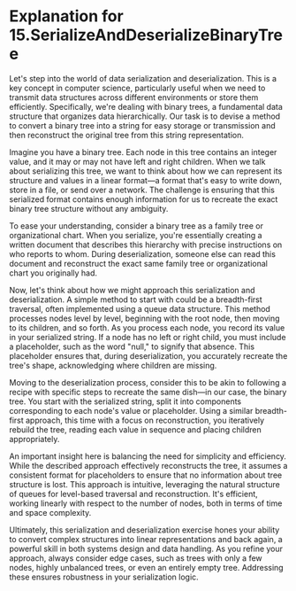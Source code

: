 # Explanation for 15.SerializeAndDeserializeBinaryTree

Let's step into the world of data serialization and deserialization. This is a key concept in computer science, particularly useful when we need to transmit data structures across different environments or store them efficiently. Specifically, we're dealing with binary trees, a fundamental data structure that organizes data hierarchically. Our task is to devise a method to convert a binary tree into a string for easy storage or transmission and then reconstruct the original tree from this string representation.

Imagine you have a binary tree. Each node in this tree contains an integer value, and it may or may not have left and right children. When we talk about serializing this tree, we want to think about how we can represent its structure and values in a linear format—a format that's easy to write down, store in a file, or send over a network. The challenge is ensuring that this serialized format contains enough information for us to recreate the exact binary tree structure without any ambiguity.

To ease your understanding, consider a binary tree as a family tree or organizational chart. When you serialize, you're essentially creating a written document that describes this hierarchy with precise instructions on who reports to whom. During deserialization, someone else can read this document and reconstruct the exact same family tree or organizational chart you originally had.

Now, let's think about how we might approach this serialization and deserialization. A simple method to start with could be a breadth-first traversal, often implemented using a queue data structure. This method processes nodes level by level, beginning with the root node, then moving to its children, and so forth. As you process each node, you record its value in your serialized string. If a node has no left or right child, you must include a placeholder, such as the word "null," to signify that absence. This placeholder ensures that, during deserialization, you accurately recreate the tree's shape, acknowledging where children are missing.

Moving to the deserialization process, consider this to be akin to following a recipe with specific steps to recreate the same dish—in our case, the binary tree. You start with the serialized string, split it into components corresponding to each node's value or placeholder. Using a similar breadth-first approach, this time with a focus on reconstruction, you iteratively rebuild the tree, reading each value in sequence and placing children appropriately.

An important insight here is balancing the need for simplicity and efficiency. While the described approach effectively reconstructs the tree, it assumes a consistent format for placeholders to ensure that no information about tree structure is lost. This approach is intuitive, leveraging the natural structure of queues for level-based traversal and reconstruction. It's efficient, working linearly with respect to the number of nodes, both in terms of time and space complexity.

Ultimately, this serialization and deserialization exercise hones your ability to convert complex structures into linear representations and back again, a powerful skill in both systems design and data handling. As you refine your approach, always consider edge cases, such as trees with only a few nodes, highly unbalanced trees, or even an entirely empty tree. Addressing these ensures robustness in your serialization logic.